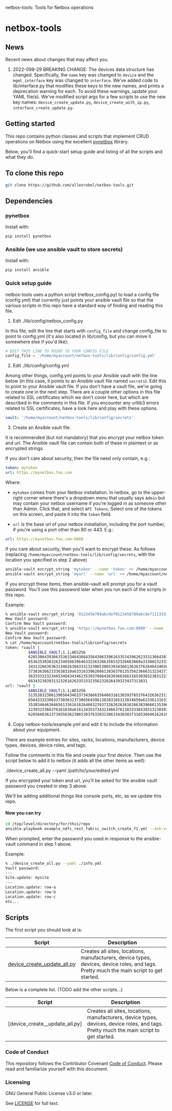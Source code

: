 <seotitle>netbox-tools: Tools for Netbox operations</seotitle>

# netbox-tools

## News

Recent news about changes that may affect you.

1. 2022-098-29 BREAKING CHANGE: The devices data structure has changed.  Specifically, the ``name`` key was changed to ``device`` and the ``mgmt_interface`` key was changed to ``interface``.  We've added code to lib/interface.py that modifies these keys to the new names, and prints a deprecation warning for each.  To avoid these warnings, update your YAML file(s).  We've modified script args for a few scripts to use the new key names: ``device_create_update.py``, ``device_create_with_ip.py``, ``interface_create_update.py``.

## Getting started

This repo contains python classes and scripts that implement CRUD operations on Netbox using the excellent [pynetbox](https://github.com/netbox-community/pynetbox) library.

Below, you'll find a quick-start setup guide and listing of all the scripts and what they do.

## To clone this repo

```bash
git clone https://github.com/allenrobel/netbox-tools.git
```

## Dependencies

### pynetbox

Install with:

```bash
pip install pynetbox
```

### Ansible (we use ansible vault to store secrets)

Install with:

```bash
pip install ansible
```

### Quick setup guide

netbox-tools uses a python script (netbox_config.py) to load a config file (config.yml) that currently just points your ansible vault file so that the various scripts in this repo have a standard way of finding and reading this file.

1. Edit ./lib/config/netbox_config.py

In this file, edit the line that starts with ``config_file`` and change config_file to point to config.yml (it's also located in lib/config, but you can move it somewhere else if you'd like):

```python
# EDIT THIS LINE TO POINT TO YOUR CONFIG FILE
config_file = '/home/myaccount/netbox-tools/lib/config/config.yml'
```

2. Edit ./lib/config/config.yml

Among other things, config.yml points to your Ansible vault with the line below (in this case, it points to an Ansible vault file named ``secrets``).  Edit this to point to your Ansible vault file.  If you don't have a vault file, we're going to create one in the next step.  There are a couple other options in this file related to SSL certificates which we don't cover here, but which are described in the comments in this file.  If you encounter any urllib3 errors related to SSL certificates, have a look here and play with these options.

```yaml
vault: '/home/myaccount/netbox-tools/lib/config/secrets'
```

3. Create an Ansible vault file.

It is recommended (but not mandatory) that you encrypt your netbox token and url.  The Ansible vault file can contain both of these in plaintext or as encrypted strings.

If you don't care about security, then the file need only contain, e.g.:

```yaml
token: mytoken
url: https://mynetbox.foo.com
```

Where:

- ``mytoken`` comes from your Netbox installation.  In netbox, go to the upper-right corner where there's a dropdown menu that usually says ``Admin`` but may contain your netbox username if you're logged in as someone other than Admin.  Click that, and select ``API Tokens``.  Select one of the tokens on this screen, and paste it into the ``token`` field.

- ``url`` is the base url of your netbox installation, including the port number, if you're using a port other than 80 or 443.  E.g.:

```yaml
url: https://mynetbox.foo.com:8000
```

If you care about security, then you'll want to encrypt these.  As follows (replacing ``/home/myaccount/netbox-tools/lib/config/secrets``, with the location you specified in step 2 above)

```bash
ansible-vault encrypt_string 'mytoken' --name 'token' >> /home/myaccount/netbox-tools/lib/config/secrets
ansible-vault encrypt_string 'myurl' --name 'url' >> /home/myaccount/netbox-tools/lib/config/secrets
```

If you encrypt these items, then ansible-vault will prompt you for a vault password.  You'll use this password later when you run each of the scripts in this repo.

Example:

```bash
% ansible-vault encrypt_string '0123456789abcdef0123456789abcdef11133333' --name 'token' >> /home/myaccount/netbox-tools/lib/config/secrets
New Vault password: 
Confirm New Vault password: 
% ansible-vault encrypt_string 'https://mynetbox.foo.com:8080' --name 'url' >> /home/myaccount/netbox-tools/lib/config/secrets
New Vault password: 
Confirm New Vault password: 
% cat /home/myaccount/netbox-tools/lib/config/secrets
token: !vault |
          $ANSIBLE_VAULT;1.1;AES256
          62653864393663336334643664356430633961633534396262353136643039363761323831393965
          6536353038326234656639646332363266356532326663660a333865323331633237393230646538
          34313266363631346263663331323065386539343661363637626464346563336437363539393361
          3738363662333638310a633163396266613836376135356236663132343737333465386632343938
          36333332323465346434346235393766643630366366316530383238313238396239396239646266
          6634323838313232616263353332356232626439323437313831
url: !vault |
          $ANSIBLE_VAULT;1.1;AES256
          31353832386139656434633734366635646631613839376537643263623139636133356161336632
          6564333230633730363237306564396138383165313834650a623361316337373631613763643531
          35383464636465613361616264663239373262626361626638396661353966393764323739663362
          3239323366376161630a616134353734313466376138333365383131303831626531373764323231
          62656663613739356362386530376330313663343030373165366461626165373232
```

4. Copy netbox-tools/example.yml and edit it to include the information about your equipment.

There are example entries for sites, racks, locations, manufacturers, device types, devices, device roles, and tags.

Follow the comments in this file and create your first device.  Then use the script below to add it to netbox (it adds all the other items as well):

./device_create_all.py --yaml /path/to/your/edited.yml

If you encrypted your token and url, you'll be asked for the ansible vault password you created in step 3 above.

We'll be adding additional things like console ports, etc, as we update this repo.


#### Now you can try

```bash
cd /top/level/directory/for/this/repo
ansible-playbook example_ndfc_rest_fabric_switch_create_f1.yml --ask-vault-pass -i inventory
```

When prompted, enter the password you used in response to the ansible-vault command in step 1 above.

Example:

```bash
% ./device_create_all.py --yaml ./info.yml
Vault password: 
---
Site.update: mysite
---
Location.update: row-a
Location.update: row-b
Location.update: row-c
etc...
```

## Scripts

The first script you should look at is:

Script                        | Description
------------                  | -----------
[device_create_update_all.py] | Creates all sites, locations, manufacturers, device types, devices, device roles, and tags.  Pretty much the main script to get started. 

Below is a complete list. (TODO add the other scripts...)

Script                         | Description
------------                   | -----------
[device_create__update_all.py] | Creates all sites, locations, manufacturers, device types, devices, device roles, and tags.  Pretty much the main script to get started. 


[device_create_update_all.py]: https://github.com/allenrobel/netbox-tools/blob/master/device_create_update_all.py

### Code of Conduct

This repository follows the Contributor Covenant [Code of Conduct](https://github.com/allenrobel/netbox-tools/blob/master/CODE_OF_CONDUCT.md). Please read and familiarize yourself with this document.

### Licensing

GNU General Public License v3.0 or later.

See [LICENSE](https://www.gnu.org/licenses/gpl-3.0.txt) for full text.
